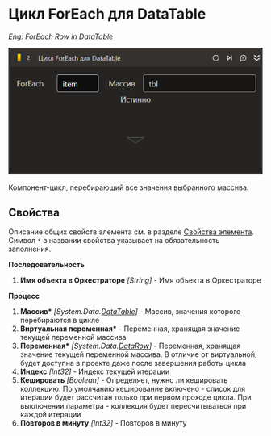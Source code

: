 # Цикл ForEach для DataTable

*Eng: ForEach Row in DataTable*

![](../../../resources/activities/basic/logic/foreach-row-in-datatable.png)

Компонент-цикл, перебирающий все значения выбранного массива.

## Свойства
Описание общих свойств элемента см. в разделе [Свойства элемента](https://docs.primo-rpa.ru/primo-rpa/primo-studio/process/elements#svoistva-elementa).\
Символ `*` в названии свойства указывает на обязательность заполнения.

**Последовательность**

1. **Имя объекта в Оркестраторе** *[String]* - Имя объекта в Оркестраторе

**Процесс**

1. **Массив\*** *[System.Data.[DataTable](https://learn.microsoft.com/ru-ru/dotnet/api/system.data.datatable?view=net-5.0)]* - Массив, значения которого перебираются в цикле
1. **Виртуальная переменная\*** - Переменная, хранящая значение текущей переменной массива
1. **Переменная\*** *[System.Data.[DataRow](https://learn.microsoft.com/ru-ru/dotnet/api/system.data.datarow?view=net-7.0)]* - Переменная, хранящая значение текущей переменной массива. В отличие от виртуальной, будет доступна в проекте даже после завершения работы цикла
1. **Индекс** *[Int32]* - Индекс текущей итерации
1. **Кешировать** *[Boolean]* - Определяет, нужно ли кешировать коллекцию. По умолчанию кеширование включено - список для итерации будет рассчитан только при первом проходе цикла. При выключении параметра - коллекция будет пересчитываться при каждой итерации
1. **Повторов в минуту** *[Int32]* - Повторов в минуту
